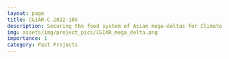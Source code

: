 ```yaml
---
layout: page
title: CGIAR-C-2022-105
description: Securing the food system of Asian mega-deltas for Climate and Livelihood resilience
img: assets/img/project_pics/CGIAR_mega_delta.png
importance: 1
category: Past Projects
---
```





